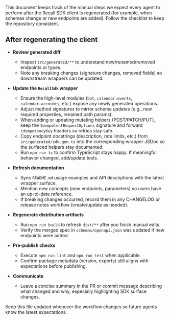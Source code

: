 This document keeps track of the manual steps we expect every agent to perform after the Recall SDK client is regenerated (for example, when schemas change or new endpoints are added). Follow the checklist to keep the repository consistent.

## After regenerating the client

- **Review generated diff**
  - Inspect `src/generated/**` to understand new/renamed/removed endpoints or types.
  - Note any breaking changes (signature changes, removed fields) so downstream wrappers can be updated.

- **Update the `RecallSdk` wrapper**
  - Ensure the high-level modules (`bot`, `calendar.events`, `calendar.accounts`, etc.) expose any newly generated operations.
  - Adjust method signatures to mirror schema updates (e.g., new required properties, renamed path params).
  - When adding or updating mutating helpers (POST/PATCH/PUT), keep the `IdempotentRequestOptions` signature and forward `idempotencyKey` headers so retries stay safe.
  - Copy endpoint docstrings (description, rate limits, etc.) from `src/generated/sdk.gen.ts` into the corresponding wrapper JSDoc so the surfaced helpers stay documented.
  - Run `npm run tc` to confirm TypeScript stays happy. If meaningful behavior changed, add/update tests.

- **Refresh documentation**
  - Sync `README.md` usage examples and API descriptions with the latest wrapper surface.
  - Mention new concepts (new endpoints, parameters) so users have an up-to-date reference.
  - If breaking changes occurred, record them in any CHANGELOG or release notes workflow (create/update as needed).

- **Regenerate distribution artifacts**
  - Run `npm run build` to refresh `dist/**` after you finish manual edits.
  - Verify the merged spec in `schemas/openapi.json` was updated if new endpoints were added.

- **Pre-publish checks**
  - Execute `npm run lint` and `npm run test` when applicable.
  - Confirm package metadata (version, exports) still aligns with expectations before publishing.

- **Communicate**
  - Leave a concise summary in the PR or commit message describing what changed and why, especially highlighting SDK surface changes.

Keep this file updated whenever the workflow changes so future agents know the latest expectations.
